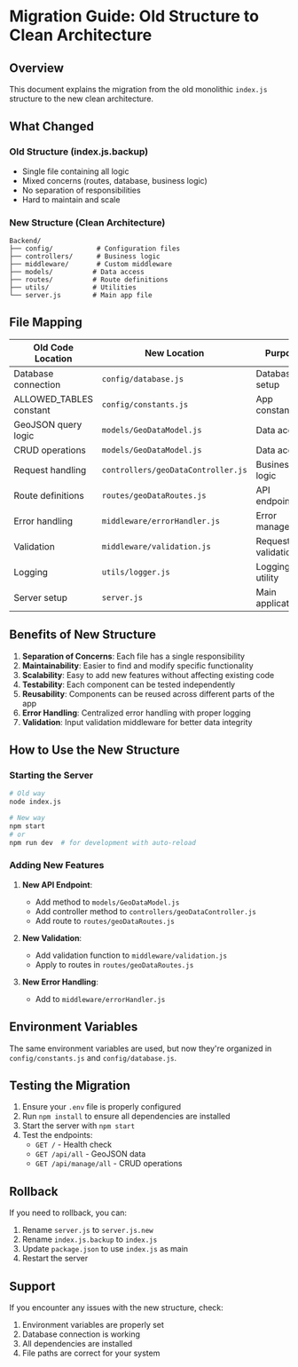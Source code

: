 # Migration Guide: Old Structure to Clean Architecture

## Overview

This document explains the migration from the old monolithic `index.js` structure to the new clean architecture.

## What Changed

### Old Structure (index.js.backup)
- Single file containing all logic
- Mixed concerns (routes, database, business logic)
- No separation of responsibilities
- Hard to maintain and scale

### New Structure (Clean Architecture)
```
Backend/
├── config/           # Configuration files
├── controllers/      # Business logic
├── middleware/       # Custom middleware
├── models/          # Data access
├── routes/          # Route definitions
├── utils/           # Utilities
└── server.js        # Main app file
```

## File Mapping

| Old Code Location | New Location | Purpose |
|------------------|--------------|---------|
| Database connection | `config/database.js` | Database setup |
| ALLOWED_TABLES constant | `config/constants.js` | App constants |
| GeoJSON query logic | `models/GeoDataModel.js` | Data access |
| CRUD operations | `models/GeoDataModel.js` | Data access |
| Request handling | `controllers/geoDataController.js` | Business logic |
| Route definitions | `routes/geoDataRoutes.js` | API endpoints |
| Error handling | `middleware/errorHandler.js` | Error management |
| Validation | `middleware/validation.js` | Request validation |
| Logging | `utils/logger.js` | Logging utility |
| Server setup | `server.js` | Main application |

## Benefits of New Structure

1. **Separation of Concerns**: Each file has a single responsibility
2. **Maintainability**: Easier to find and modify specific functionality
3. **Scalability**: Easy to add new features without affecting existing code
4. **Testability**: Each component can be tested independently
5. **Reusability**: Components can be reused across different parts of the app
6. **Error Handling**: Centralized error handling with proper logging
7. **Validation**: Input validation middleware for better data integrity

## How to Use the New Structure

### Starting the Server
```bash
# Old way
node index.js

# New way
npm start
# or
npm run dev  # for development with auto-reload
```

### Adding New Features

1. **New API Endpoint**:
   - Add method to `models/GeoDataModel.js`
   - Add controller method to `controllers/geoDataController.js`
   - Add route to `routes/geoDataRoutes.js`

2. **New Validation**:
   - Add validation function to `middleware/validation.js`
   - Apply to routes in `routes/geoDataRoutes.js`

3. **New Error Handling**:
   - Add to `middleware/errorHandler.js`

## Environment Variables

The same environment variables are used, but now they're organized in `config/constants.js` and `config/database.js`.

## Testing the Migration

1. Ensure your `.env` file is properly configured
2. Run `npm install` to ensure all dependencies are installed
3. Start the server with `npm start`
4. Test the endpoints:
   - `GET /` - Health check
   - `GET /api/all` - GeoJSON data
   - `GET /api/manage/all` - CRUD operations

## Rollback

If you need to rollback, you can:
1. Rename `server.js` to `server.js.new`
2. Rename `index.js.backup` to `index.js`
3. Update `package.json` to use `index.js` as main
4. Restart the server

## Support

If you encounter any issues with the new structure, check:
1. Environment variables are properly set
2. Database connection is working
3. All dependencies are installed
4. File paths are correct for your system 